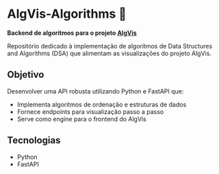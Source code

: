 # AlgVis-Algorithms 🚀

**Backend de algoritmos para o projeto [AlgVis](https://github.com/joaocarlos-dev/AlgVis)**

Repositório dedicado à implementação de algoritmos de Data Structures and Algorithms (DSA) que alimentam as visualizações do projeto AlgVis.

## Objetivo

Desenvolver uma API robusta utilizando Python e FastAPI que:

- Implementa algoritmos de ordenação e estruturas de dados
- Fornece endpoints para visualização passo a passo
- Serve como engine para o frontend do AlgVis

## Tecnologias

- Python
- FastAPI
